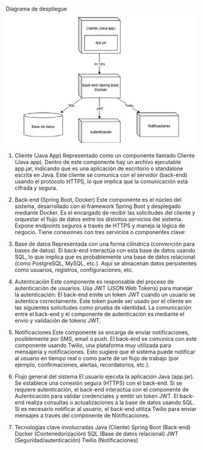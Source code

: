 Diagrama de despliegue
![Diagrama de Despliegue](../diagramas/diagrama-despliegue.png)

1. Cliente (Java App)
Representado como un componente llamado Cliente (Java app).
Dentro de este componente hay un archivo ejecutable app.jar, indicando que es una aplicación de escritorio o standalone escrita en Java.
Este cliente se comunica con el servidor (back-end) usando el protocolo HTTPS, lo que implica que la comunicación está cifrada y segura.

2. Back-end (Spring Boot, Docker)
Este componente es el núcleo del sistema, desarrollado con el framework Spring Boot y desplegado mediante Docker.
Es el encargado de recibir las solicitudes del cliente y orquestar el flujo de datos entre los distintos servicios del sistema.
Expone endpoints seguros a través de HTTPS y maneja la lógica de negocio.
Tiene conexiones con tres servicios o componentes clave:

3. Base de datos
Representada con una forma cilíndrica (convención para bases de datos).
El back-end interactúa con esta base de datos usando SQL, lo que implica que es probablemente una base de datos relacional (como PostgreSQL, MySQL, etc.).
Aquí se almacenan datos persistentes como usuarios, registros, configuraciones, etc.

4. Autenticación
Este componente es responsable del proceso de autenticación de usuarios.
Usa JWT (JSON Web Tokens) para manejar la autenticación:
El back-end emite un token JWT cuando un usuario se autentica correctamente.
Este token puede ser usado por el cliente en las siguientes solicitudes como prueba de identidad.
La comunicación entre el back-end y el componente de autenticación es mediante el envío y validación de tokens JWT.

5. Notificaciones
Este componente se encarga de enviar notificaciones, posiblemente por SMS, email o push.
El back-end se comunica con este componente usando Twilio, una plataforma muy utilizada para mensajería y notificaciones.
Esto sugiere que el sistema puede notificar al usuario en tiempo real o como parte de un flujo de trabajo (por ejemplo, confirmaciones, alertas, recordatorios, etc.).

6. Flujo general del sistema
El usuario ejecuta la aplicación Java (app.jar).
Se establece una conexión segura (HTTPS) con el back-end.
Si se requiere autenticación, el back-end interactúa con el componente de Autenticación para validar credenciales y emitir un token JWT.
El back-end realiza consultas o actualizaciones a la base de datos usando SQL.
Si es necesario notificar al usuario, el back-end utiliza Twilio para enviar mensajes a través del componente de Notificaciones.

7. Tecnologías clave involucradas
Java (Cliente)
Spring Boot (Back-end)
Docker (Contenedorización)
SQL (Base de datos relacional)
JWT (Seguridad/autenticación)
Twilio (Notificaciones)
